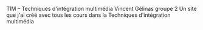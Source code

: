 TIM – Techniques d'intégration multimédia
Vincent Gélinas
groupe 2
Un site que j'ai créé avec tous les cours dans la Techniques d'intégration multimédia
